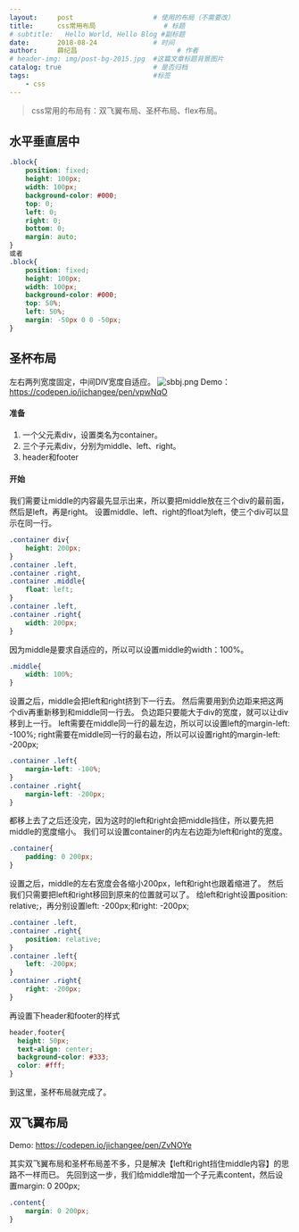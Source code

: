 ```yaml
---
layout:     post   				    # 使用的布局（不需要改）
title:      css常用布局 				# 标题 
# subtitle:   Hello World, Hello Blog #副标题
date:       2018-08-24 				# 时间
author:     薛纪昌 						# 作者
# header-img: img/post-bg-2015.jpg 	#这篇文章标题背景图片
catalog: true 						# 是否归档
tags:								#标签
    - css
---
```


>css常用的布局有：双飞翼布局、圣杯布局、flex布局。

## 水平垂直居中
```css
.block{
	position: fixed;
	height: 100px;
	width: 100px;
	background-color: #000;
	top: 0;
	left: 0;
	right: 0;
	bottom: 0;
	margin: auto;
}
或者
.block{
	position: fixed;
	height: 100px;
	width: 100px;
	background-color: #000;
	top: 50%;
	left: 50%;
	margin: -50px 0 0 -50px;
}
```

## 圣杯布局
左右两列宽度固定，中间DIV宽度自适应。
![sbbj.png](https://i.loli.net/2018/09/27/5bac740b31210.png)
Demo：https://codepen.io/jichangee/pen/vpwNqO

#### 准备
1. 一个父元素div，设置类名为container。
2. 三个子元素div，分别为middle、left、right。
3. header和footer

#### 开始
我们需要让middle的内容最先显示出来，所以要把middle放在三个div的最前面，然后是left，再是right。
设置middle、left、right的float为left，使三个div可以显示在同一行。
```css
.container div{
	height: 200px;
}
.container .left,
.container .right,
.container .middle{
	float: left;
}
.container .left,
.container .right{
	width: 200px;
}
```
因为middle是要求自适应的，所以可以设置middle的width：100%。
```css
.middle{
	width: 100%;
}
```
设置之后，middle会把left和right挤到下一行去。
然后需要用到负边距来把这两个div再重新移到和middle同一行去。
负边距只要能大于div的宽度，就可以让div移到上一行。
left需要在middle同一行的最左边，所以可以设置left的margin-left: -100%;
right需要在middle同一行的最右边，所以可以设置right的margin-left: -200px;
```css
.container .left{
 	margin-left: -100%;
}
.container .right{
	margin-left: -200px;
}
```
都移上去了之后还没完，因为这时的left和right会把middle挡住，所以要先把middle的宽度缩小。
我们可以设置container的内左右边距为left和right的宽度。
```css
.container{
	padding: 0 200px;
}
```
设置之后，middle的左右宽度会各缩小200px，left和right也跟着缩进了。
然后我们只需要把left和right移回到原来的位置就可以了。
给left和right设置position: relative;，再分别设置left: -200px;和right: -200px;
```css
.container .left,
.container .right{
	position: relative;
}
.container .left{
	left: -200px;
}
.container .right{
	right: -200px;
}
```
再设置下header和footer的样式
```css
header,footer{
  height: 50px;
  text-align: center;
  background-color: #333;
  color: #fff;
}
```
到这里，圣杯布局就完成了。

## 双飞翼布局

Demo: https://codepen.io/jichangee/pen/ZvNOYe

其实双飞翼布局和圣杯布局差不多，只是解决【left和right挡住middle内容】的思路不一样而已。
先回到这一步，我们给middle增加一个子元素content，然后设置margin: 0 200px;
```css
.content{
	margin: 0 200px;
}
```
